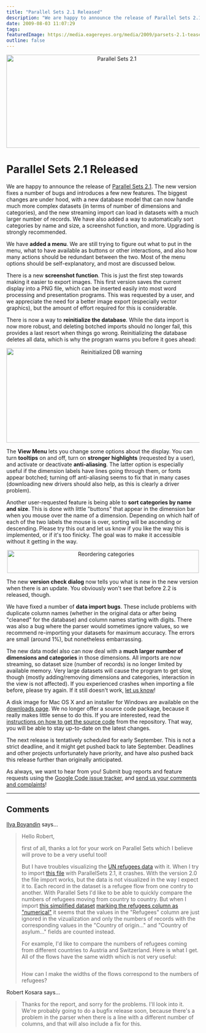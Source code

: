 ```yaml
---
title: "Parallel Sets 2.1 Released"
description: "We are happy to announce the release of Parallel Sets 2.1. The new version fixes a number of bugs and introduces a few new features. The biggest changes are under hood, with a new database model that can now handle much more complex datasets (in terms of number of dimensions and categories), and the new streaming import can load in datasets with a much larger number of records. We have also added a way to automatically sort categories by name and size, a screenshot function, and more. Upgrading is strongly recommended."
date: 2009-08-03 11:07:29
tags: 
featuredImage: https://media.eagereyes.org/media/2009/parsets-2.1-teaser.png
outline: false
---
```


<p align="center"><img src="https://media.eagereyes.org/media/2009/parsets-2.1-teaser.png" border="0" alt="Parallel Sets 2.1" width="560" height="243" /></p>

# Parallel Sets 2.1 Released

We are happy to announce the release of <a href="/parallel-sets">Parallel Sets 2.1</a>. The new version fixes a number of bugs and introduces a few new features. The biggest changes are under hood, with a new database model that can now handle much more complex datasets (in terms of number of dimensions and categories), and the new streaming import can load in datasets with a much larger number of records. We have also added a way to automatically sort categories by name and size, a screenshot function, and more. Upgrading is strongly recommended.

We have <strong>added a menu</strong>. We are still trying to figure out what to put in the menu, what to have available as buttons or other interactions, and also how many actions should be redundant between the two. Most of the menu options should be self-explanatory, and most are discussed below.

There is a new <strong>screenshot function</strong>. This is just the first step towards making it easier to export images. This first version saves the current display into a PNG file, which can be inserted easily into most word processing and presentation programs. This was requested by a user, and we appreciate the need for a better image export (especially vector graphics), but the amount of effort required for this is considerable.

There is now a way to <strong>reinitialize the database</strong>. While the data import is now more robust, and deleting botched imports should no longer fail, this provides a last resort when things go wrong. Reinitializing the database deletes all data, which is why the program warns you before it goes ahead:

<p style="text-align: center;"><img src="https://media.eagereyes.org/media/2009/parsets-reinit-db.png" border="0" alt="Reinitialized DB warning" width="533" height="247" /></p>
The <strong>View Menu</strong> lets you change some options about the display. You can turn <strong>tooltips</strong> on and off, turn on <strong>stronger highlights</strong> (requested by a user), and activate or deactivate <strong>anti-aliasing</strong>. The latter option is especially useful if the dimension labels have lines going through them, or fonts appear botched; turning off anti-aliasing seems to fix that in many cases (downloading new drivers should also help, as this is clearly a driver problem).

Another user-requested feature is being able to <strong>sort categories by name and size</strong>. This is done with little "buttons" that appear in the dimension bar when you mouse over the name of a dimension. Depending on which half of each of the two labels the mouse is over, sorting will be ascending or descending. Please try this out and let us know if you like the way this is implemented, or if it's too finicky. The goal was to make it accessible without it getting in the way.

<p style="text-align: center;"><img src="https://media.eagereyes.org/media/2009/parsets-reorder.png" border="0" alt="Reordering categories" width="500" height="60" /></p>
The new <strong>version check dialog</strong> now tells you what is new in the new version when there is an update. You obviously won't see that before 2.2 is released, though.

We have fixed a number of <strong>data import bugs</strong>. These include problems with duplicate column names (whether in the original data or after being "cleaned" for the database) and column names starting with digits. There was also a bug where the parser would sometimes ignore values, so we recommend re-importing your datasets for maximum accuracy. The errors are small (around 1%), but nonetheless embarrassing.

The new data model also can now deal with a <strong>much larger number of dimensions and categories</strong> in those dimensions. All imports are now streaming, so dataset size (number of records) is no longer limited by available memory. Very large datasets will cause the program to get slow, though (mostly adding/removing dimensions and categories, interaction in the view is not affected). If you experienced crashes when importing a file before, please try again. If it still doesn't work, <a href="/contact">let us know</a>!

A disk image for Mac OS X and an installer for Windows are available on the <a href="http://code.google.com/p/parsets/downloads/list">downloads page</a>. We no longer offer a source code package, because it really makes little sense to do this. If you are interested, read the <a href="http://code.google.com/p/parsets/wiki/SourceCodeAccess">instructions on how to get the source code</a> from the repository. That way, you will be able to stay up-to-date on the latest changes.

The next release is tentatively scheduled for early September. This is not a strict deadline, and it might get pushed back to late September. Deadlines and other projects unfortunately have priority, and have also pushed back this release further than originally anticipated.

As always, we want to hear from you! Submit bug reports and feature requests using the <a href="http://code.google.com/p/parsets/issues/list">Google Code issue tracker</a>, and <a href="/contact">send us your comments and complaints</a>!


<PostedBy />


<aside class="comments">

---
## Comments

<a href="http://www.boyandi.net" rel="nofollow noopener" target="_blank">Ilya Boyandin</a> says…
>	<p>Hello Robert,</p>
>	<p>first of all, thanks a lot for your work on Parallel Sets which I believe will prove to be a very useful tool!</p>
>	<p>But I have troubles visualizing the <a href="http://data.un.org/Data.aspx?q=refugees&amp;d=UNHCR&amp;f=indID:Type-Ref&amp;c=0,1,2,3,4,5,6&amp;s=yr:desc,asyEngName:asc,oriEngName:asc&amp;v=1">UN refugees data</a> with it. When I try to import <a href="http://dl.getdropbox.com/u/872077/parsets/refugees_2006-2008.csv">this file</a> with ParallelSets 2.1, it crashes. With the version 2.0 the file import works, but the data is not visualized in the way I expect it to. Each record in the dataset is a refugee flow from one contry to another. With Parallel Sets I'd like to be able to quickly compare the numbers of refugees moving from country to country. But when I import <a href="http://dl.getdropbox.com/u/872077/parsets/only_refugees_2008.csv">this simplified dataset</a> <a href="http://dl.getdropbox.com/u/872077/parsets/csv_import.png">marking the refugees column as "numerical"</a> it seems that the values in the "Refugees" column are just ignored in the vizualization and only the numbers of records with the corresponding values in the "Country of origin..." and "Country of asylum..." fields are counted instead.</p>
>	<p>For example, I'd like to compare the numbers of refugees coming from different countries to Austria and Switzerland. Here is what I get. All of the flows have the same width which is not very useful:</p>
>	<p align="center"><img src="http://dl.getdropbox.com/u/872077/parsets/at_vs_schw.png" alt="" /></p>
>	<p>How can I make the widths of the flows correspond to the numbers of refugees?</p>

Robert Kosara says…
>	<p>Thanks for the report, and sorry for the problems. I'll look into it. We're probably going to do a bugfix release soon, because there's a problem in the parser when there is a line with a different number of columns, and that will also include a fix for this.</p>

</aside>

